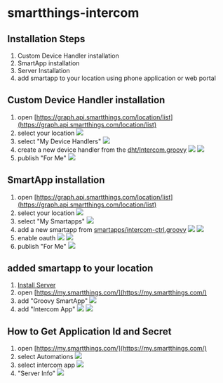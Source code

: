 # smartthings-intercom

## Installation Steps

1. Custom Device Handler installation
2. SmartApp installation
3. Server Installation
4. add smartapp to your location using phone application or web portal

## Custom Device Handler installation
1. open [https://graph.api.smartthings.com/location/list](https://graph.api.smartthings.com/location/list)
2. select your location ![](../docs/intercom1.png)
3. select "My Device Handlers" ![](../docs/intercom2.png)
4. create a new device handler from the [dht/Intercom.groovy](./dht/Intercom.groovy) ![](../docs/intercom3.png) ![](../docs/intercom4.png)
5. publish "For Me" ![](../docs/intercom5.png)

## SmartApp installation
1. open [https://graph.api.smartthings.com/location/list](https://graph.api.smartthings.com/location/list)
2. select your location ![](../docs/intercom1.png)
3. select "My Smartapps" ![](../docs/intercom6.png)
4. add a new smartapp from [smartapps/intercom-ctrl.groovy](./smartapps/intercom-ctrl.groovy) ![](../docs/intercom7.png) ![](../docs/intercom8.png)
5. enable oauth ![](../docs/intercom9.png) ![](../docs/intercom10.png)
6. publish "For Me" ![](../docs/intercom11.png)

## added smartapp to your location

1. [Install Server](./server/README.md)
2. open [https://my.smartthings.com/](https://my.smartthings.com/)
3. add "Groovy SmartApp" ![](../docs/intercom12.png)
4. add "Intercom App" ![](../docs/intercom13.png) ![](../docs/intercom14.png)

## How to Get Application Id and Secret

1. open [https://my.smartthings.com/](https://my.smartthings.com/)
2. select Automations ![](../docs/intercom16.png)
3. select intercom app ![](../docs/intercom17.png)
4.  "Server Info" ![](../docs/intercom18.png)
